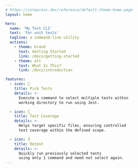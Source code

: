 ```yaml
---
# https://vitepress.dev/reference/default-theme-home-page
layout: home

hero:
  name: 'My Test CLI'
  text: 'for unit tests'
  tagline: a command-line utility
  actions:
    - theme: brand
      text: Getting Started
      link: /docs/getting-started
    - theme: alt
      text: What Is This?
      link: /docs/introduction

features:
  - icon: 🧪
    title: Pick Tests
    details: >-
      Execute a command to select multiple tests within 
      working directory to run using Jest.

  - icon: 🧩
    title: Test Coverage
    details: >-
      Helps target specific files, ensuring controlled 
      test coverage within the defined scope.

  - icon: 🔃
    title: Retest
    details: >-
      Quickly run previously selected tests 
      using only 1 command and need not select again.
---
```

